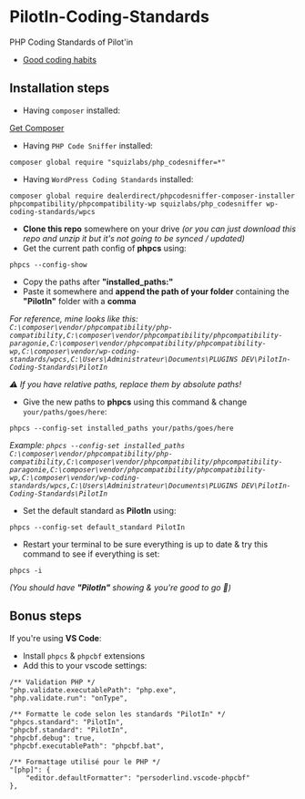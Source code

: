 # PilotIn-Coding-Standards
PHP Coding Standards of Pilot'in

- [Good coding habits](https://gist.github.com/damien-pilot-in/157b0b3bd6f28832ed257d6ea1ab26bc)

## Installation steps

- Having `composer` installed:

[Get Composer](https://getcomposer.org/download/)
- Having `PHP Code Sniffer` installed:

`composer global require "squizlabs/php_codesniffer=*"`
- Having `WordPress Coding Standards` installed:

`composer global require dealerdirect/phpcodesniffer-composer-installer phpcompatibility/phpcompatibility-wp squizlabs/php_codesniffer wp-coding-standards/wpcs`
- **Clone this repo** somewhere on your drive *(or you can just download this repo and unzip it but it's not going to be synced / updated)*
- Get the current path config of **phpcs** using: 

`phpcs --config-show`
- Copy the paths after **"installed_paths:"**
- Paste it somewhere and **append the path of your folder** containing the **"PilotIn"** folder with a **comma**

*For reference, mine looks like this: `C:\composer\vendor/phpcompatibility/php-compatibility,C:\composer\vendor/phpcompatibility/phpcompatibility-paragonie,C:\composer\vendor/phpcompatibility/phpcompatibility-wp,C:\composer\vendor/wp-coding-standards/wpcs,C:\Users\Administrateur\Documents\PLUGINS DEV\PilotIn-Coding-Standards\PilotIn`*

*⚠️ If you have relative paths, replace them by *absolute* paths!*

- Give the new paths to **phpcs** using this command & change `your/paths/goes/here`:

`phpcs --config-set installed_paths your/paths/goes/here`

*Example: `phpcs --config-set installed_paths C:\composer\vendor/phpcompatibility/php-compatibility,C:\composer\vendor/phpcompatibility/phpcompatibility-paragonie,C:\composer\vendor/phpcompatibility/phpcompatibility-wp,C:\composer\vendor/wp-coding-standards/wpcs,C:\Users\Administrateur\Documents\PLUGINS DEV\PilotIn-Coding-Standards\PilotIn`*

- Set the default standard as **PilotIn** using:

`phpcs --config-set default_standard PilotIn`
- Restart your terminal to be sure everything is up to date & try this command to see if everything is set:

`phpcs -i` 

*(You should have **"PilotIn"** showing & you're good to go 🚀)*

## Bonus steps 

If you're using **VS Code**:

- Install `phpcs` & `phpcbf` extensions
- Add this to your vscode settings:
```jsonc
/** Validation PHP */
"php.validate.executablePath": "php.exe",
"php.validate.run": "onType",

/** Formatte le code selon les standards "PilotIn" */
"phpcs.standard": "PilotIn",
"phpcbf.standard": "PilotIn",
"phpcbf.debug": true,
"phpcbf.executablePath": "phpcbf.bat",

/** Formattage utilisé pour le PHP */
"[php]": {
    "editor.defaultFormatter": "persoderlind.vscode-phpcbf"
},
```
